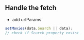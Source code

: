 ## Handle the fetch

- add urlParams

```js
setMovies(data.Search || data);
// check if Search property exsist
```
